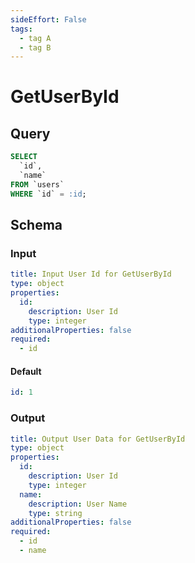 ```yaml
---
sideEffort: False
tags:
  - tag A
  - tag B
---
```

# GetUserById

## Query

```sql template
SELECT
  `id`,
  `name`
FROM `users`
WHERE `id` = :id;
```

## Schema

### Input

```yaml input-schema
title: Input User Id for GetUserById
type: object
properties:
  id:
    description: User Id
    type: integer
additionalProperties: false
required:
  - id
```

#### Default

```yaml
id: 1
```

### Output

```yaml output-schema
title: Output User Data for GetUserById
type: object
properties:
  id:
    description: User Id
    type: integer
  name:
    description: User Name
    type: string
additionalProperties: false
required:
  - id
  - name
```

